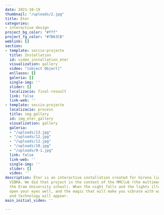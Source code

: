 ```yaml
---
date: 2021-10-19
thumbnail: "/uploads/2.jpg"
title: Éter
categories:
- interactive design
project_bg_color: "#fff"
project_fg_color: "#7B63CB"
weblink: []
section:
- template: seccio-projecte
  title: Installation
  id: video_installation_eter
  visualization: gallery
  video: "[object Object]"
  enllasos: []
  galeria: []
  single-img: ''
  slider: []
  localizacio: final-resoult
  link: false
  link-web: ''
- template: seccio-projecte
  localizacio: process
  title: img_gallery
  id: img_eter_gallery
  visualization: gallery
  galeria:
  - "/uploads/13.jpg"
  - "/uploads/12.jpg"
  - "/uploads/11.jpg"
  - "/uploads/10.jpg"
  - "/uploads/9-1.jpg"
  link: false
  link-web: ''
  single-img: ''
  slider: []
  video: ''
description: Èter is an interactive installation created for Girona light festival,
  VIBRA. We did that project in the context of the MMClub (the multimedia club of
  the Eram University school). When the night falls and the lights illuminate Girona,
  open your eyes well, and the magic that will make you vibrate with water, earth,
  and technology will appear.
main_initial_video: ''

---
```

